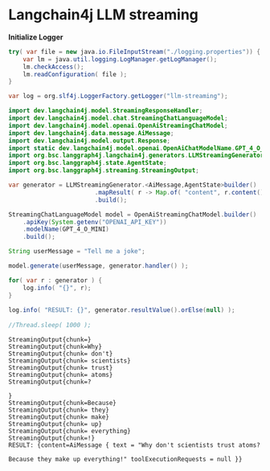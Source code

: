 # Langchain4j LLM streaming



**Initialize Logger**


```java
try( var file = new java.io.FileInputStream("./logging.properties")) {
    var lm = java.util.logging.LogManager.getLogManager();
    lm.checkAccess(); 
    lm.readConfiguration( file );
}

var log = org.slf4j.LoggerFactory.getLogger("llm-streaming");

```


```java
import dev.langchain4j.model.StreamingResponseHandler;
import dev.langchain4j.model.chat.StreamingChatLanguageModel;
import dev.langchain4j.model.openai.OpenAiStreamingChatModel;
import dev.langchain4j.data.message.AiMessage;
import dev.langchain4j.model.output.Response;
import static dev.langchain4j.model.openai.OpenAiChatModelName.GPT_4_O_MINI;
import org.bsc.langgraph4j.langchain4j.generators.LLMStreamingGenerator;
import org.bsc.langgraph4j.state.AgentState;
import org.bsc.langgraph4j.streaming.StreamingOutput;

var generator = LLMStreamingGenerator.<AiMessage,AgentState>builder()
                        .mapResult( r -> Map.of( "content", r.content() ) )
                        .build();

StreamingChatLanguageModel model = OpenAiStreamingChatModel.builder()
    .apiKey(System.getenv("OPENAI_API_KEY"))
    .modelName(GPT_4_O_MINI)
    .build();

String userMessage = "Tell me a joke";

model.generate(userMessage, generator.handler() );

for( var r : generator ) {
    log.info( "{}", r);
}
  
log.info( "RESULT: {}", generator.resultValue().orElse(null) );
  
//Thread.sleep( 1000 );
```

    StreamingOutput{chunk=} 
    StreamingOutput{chunk=Why} 
    StreamingOutput{chunk= don't} 
    StreamingOutput{chunk= scientists} 
    StreamingOutput{chunk= trust} 
    StreamingOutput{chunk= atoms} 
    StreamingOutput{chunk=?
    
    } 
    StreamingOutput{chunk=Because} 
    StreamingOutput{chunk= they} 
    StreamingOutput{chunk= make} 
    StreamingOutput{chunk= up} 
    StreamingOutput{chunk= everything} 
    StreamingOutput{chunk=!} 
    RESULT: {content=AiMessage { text = "Why don't scientists trust atoms?
    
    Because they make up everything!" toolExecutionRequests = null }} 

